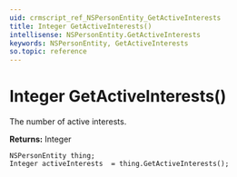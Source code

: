 ```yaml
---
uid: crmscript_ref_NSPersonEntity_GetActiveInterests
title: Integer GetActiveInterests()
intellisense: NSPersonEntity.GetActiveInterests
keywords: NSPersonEntity, GetActiveInterests
so.topic: reference
---
```


# Integer GetActiveInterests()

The number of active interests.

**Returns:** Integer

```crmscript
NSPersonEntity thing;
Integer activeInterests  = thing.GetActiveInterests();
```

